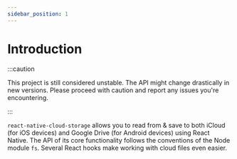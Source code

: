 ```yaml
---
sidebar_position: 1
---
```


# Introduction

:::caution

This project is still considered unstable. The API might change drastically in new versions. Please proceed with caution and report any issues you're encountering.

:::

`react-native-cloud-storage` allows you to read from & save to both iCloud (for iOS devices) and Google Drive (for Android devices) using React Native. The API of its core functionality follows the conventions of the Node module `fs`. Several React hooks make working with cloud files even easier.

